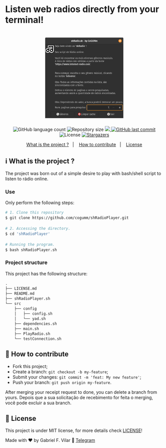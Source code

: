 <h1>Listen web radios directly from your terminal!</h1>

<h1 align="center">
    <img alt="#Delicinha" title="SH Radio Player" src="./.github/shRadio.png" width="250px" />
</h1>

<p align="center">
  <img alt="GitHub language count" src="https://img.shields.io/github/languages/count/cogumm/shRadio?color=%2304D361">

  <img alt="Repository size" src="https://img.shields.io/github/repo-size/cogumm/shRadio">

  <a href="https://wakatime.com/badge/github/cogumm/shRadioPlayer">
    <img src="https://wakatime.com/badge/github/cogumm/shRadioPlayer.svg">
  </a>

  <a href="https://github.com/cogumm/shRadio/commits/master">
    <img alt="GitHub last commit" src="https://img.shields.io/github/last-commit/cogumm/shRadio">
  </a>

  <img alt="License" src="https://img.shields.io/badge/license-MIT-brightgreen">
   <a href="https://github.com/cogumm/shRadio/stargazers">
    <img alt="Stargazers" src="https://img.shields.io/github/stars/cogumm/shRadio?style=social">
  </a>
</p>

<p align="center">
  <a href="#information_source-what-is-the-project-">What is the project ?</a>&nbsp;&nbsp;&nbsp;|&nbsp;&nbsp;&nbsp;
  <a href="#-how-to-contribute">How to contribute</a>&nbsp;&nbsp;&nbsp;|&nbsp;&nbsp;&nbsp;
  <a href="#memo-license">License</a>
</p>

## :information_source: What is the project ?

The project was born out of a simple desire to play with bash/shell script to listen to rádio online.

### Use

Only perform the following steps:

```bash
# 1. Clone this repository
$ git clone https://github.com/cogumm/shRadioPlayer.git

# 2. Accessing the directory.
$ cd 'shRadioPlayer'

# Running the program.
$ bash shRadioPlayer.sh
```

### Project structure

This project has the following structure:

```
.
├── LICENSE.md
├── README.md
├── shRadioPlayer.sh
└── src
    ├── config
    │   ├── config.sh
    │   └── yad.sh
    ├── dependencies.sh
    ├── main.sh
    ├── PlayRadio.sh
    └── testConnection.sh
```

## 🤔 How to contribute

-   Fork this project;
-   Create a branch: `git checkout -b my-feature`;
-   Submit your changes: `git commit -m 'feat: My new feature'`;
-   Push your branch: `git push origin my-feature`.

After merging your receipt request to done, you can delete a branch from yours. Depois que a sua solicitação de recebimento for feita o merging, você pode excluir a sua branch.

## :memo: License

This project is under MIT license, for more details check [LICENSE][license]!

Made with ♥ by Gabriel F. Vilar :wave: [Telegram][telegram]

[license]: https://cogumm.mit-license.org/
[telegram]: https://t.me/CoGUMm
